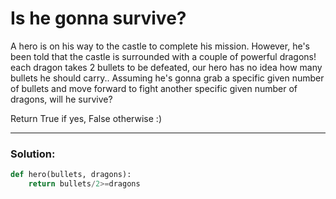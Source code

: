 # Is he gonna survive?

A hero is on his way to the castle to complete his mission. However, he's been told that the castle is surrounded with a couple of powerful dragons! 
each dragon takes 2 bullets to be defeated, our hero has no idea how many bullets he should carry.. Assuming he's gonna grab a specific given number 
of bullets and move forward to fight another specific given number of dragons, will he survive?

Return True if yes, False otherwise :)

---

### Solution:

```python
def hero(bullets, dragons):
    return bullets/2>=dragons
```

